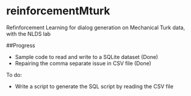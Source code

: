 # reinforcementMturk
Refinforcement Learning for dialog generation on Mechanical Turk data, with the NLDS lab 

##Progress
* Sample code to read and write to a SQLite dataset (Done)
* Repairing the comma separate issue in CSV file (Done)

To do:
* Write a script to generate the SQL script by reading the CSV file
